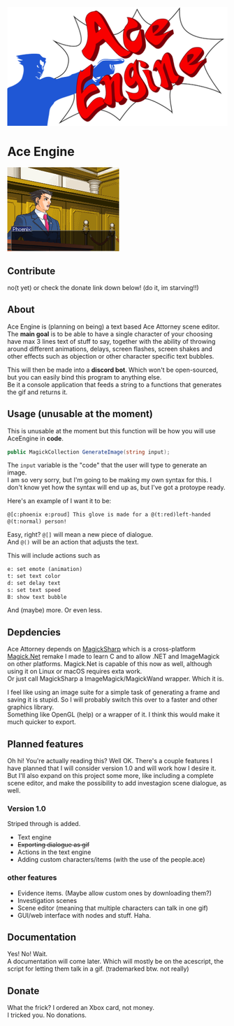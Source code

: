 

![](readmeheaderphoto.png "hi")

# Ace Engine

![](h1.gif "what")

## Contribute

no(t yet) or check the donate link down below! (do it, im starving!!)

## About

Ace Engine is (planning on being) a text based Ace Attorney scene editor.  
The **main goal** is to be able to have a single character of your choosing have max 3 lines text of stuff to say, 
together with the ability of throwing around different animations, delays, screen flashes, screen shakes and other effects
such as objection or other character specific text bubbles. 

This will then be made into a **discord bot**. Which won't be open-sourced, but you can easily bind this program to anything else.  
Be it a console application that feeds a string to a functions that generates the gif and returns it.

## Usage (unusable at the moment)

This is unusable at the moment but this function will be how you will use AceEngine in **code**.  

```C#
public MagickCollection GenerateImage(string input);
```

The `input` variable is the "code" that the user will type to generate an image.  
I am so very sorry, but I'm going to be making my own syntax for this. I don't know yet how the syntax will end up as, but I've got a protoype ready. 

Here's an example of I want it to be: 

```
@[c:phoenix e:proud] This glove is made for a @(t:red)left-handed @(t:normal) person!
```

Easy, right? `@[]` will mean a new piece of dialogue.  
And `@()` will be an action that adjusts the text. 

This will include actions such as  
```
e: set emote (animation)
t: set text color
d: set delay text
s: set text speed
B: show text bubble 
```

And (maybe) more. Or even less.

## Depdencies

Ace Attorney depends on [MagickSharp](https://github.com/stepperman/MagickSharp) 
which is a cross-platform [Magick.Net](https://github.com/dlemstra/Magick.NET) remake I made to learn C and to allow .NET and ImageMagick on other platforms. Magick.Net is capable of this now as well, although using it on Linux or macOS requires exta work.  
Or just call MagickSharp a ImageMagick/MagickWand wrapper. Which it is. 

I feel like using an image suite for a simple task of generating a frame and saving it is stupid. So I will probably switch this over to a faster and other graphics library.  
Something like OpenGL (help) or a wrapper of it. I think this would make it much quicker to export.

## Planned features

Oh hi! You're actually reading this? Well OK. There's a couple features I have planned that I will consider version 1.0 and will work how I desire it.  
But I'll also expand on this project some more, like including a complete scene editor, and make the possibility to add investagion scene dialogue, as well.  

### Version 1.0 
Striped through is added.

 * Text engine
 * ~~Exporting dialogue as gif~~
 * Actions in the text engine
 * Adding custom characters/items (with the use of the people.ace)
 
### other features

 * Evidence items. (Maybe allow custom ones by downloading them?)
 * Investigation scenes
 * Scene editor (meaning that multiple characters can talk in one gif)
 * GUI/web interface with nodes and stuff. Haha.
 
## Documentation

Yes! No! Wait.  
A documentation will come later. Which will mostly be on the acescript, the script for letting them talk in a gif. (trademarked btw. not really)

## Donate

What the frick? I ordered an Xbox card, not money.  
I tricked you. No donations.